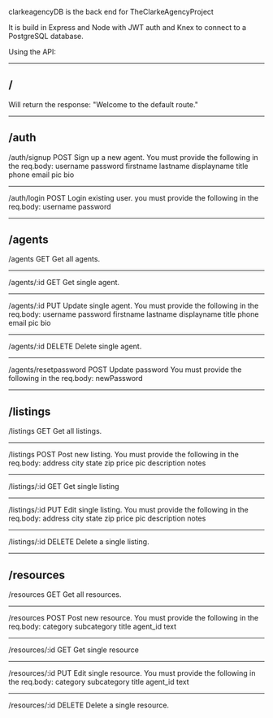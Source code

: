 clarkeagencyDB is the back end for TheClarkeAgencyProject

It is build in Express and Node with JWT auth and Knex to connect to a PostgreSQL database.

Using the API:

----------------------------------------
/
----------------------------------------
Will return the response: "Welcome to the default route."

----------------------------------------
/auth
----------------------------------------
/auth/signup POST
  Sign up a new agent. You must provide the following in the req.body:
        username
        password
        firstname
        lastname
        displayname
        title
        phone
        email
        pic
        bio
____________________
/auth/login POST
  Login existing user. you must provide the following in the req.body:
        username
        password




----------------------------------------
/agents
----------------------------------------
/agents GET
  Get all agents.
____________________
/agents/:id GET
  Get single agent.
____________________
/agents/:id PUT
  Update single agent. You must provide the following in the req.body:
        username
        password
        firstname
        lastname
        displayname
        title
        phone
        email
        pic
        bio
____________________
/agents/:id DELETE
   Delete single agent.
____________________
/agents/resetpassword POST
  Update password You must provide the following in the req.body:
        newPassword



----------------------------------------
/listings
----------------------------------------
/listings GET
  Get all listings.
____________________
/listings POST
  Post new listing. You must provide the following in the req.body:
        address
        city
        state
        zip
        price
        pic
        description
        notes
____________________
/listings/:id GET
  Get single listing
____________________
/listings/:id PUT
  Edit single listing. You must provide the following in the req.body:
        address
        city
        state
        zip
        price
        pic
        description
        notes
____________________
/listings/:id DELETE
  Delete a single listing.

----------------------------------------
/resources
----------------------------------------
/resources GET
  Get all resources.
____________________
/resources POST
  Post new resource. You must provide the following in the req.body:
        category
        subcategory
        title
        agent_id
        text
____________________
/resources/:id GET
  Get single resource
____________________
/resources/:id PUT
  Edit single resource. You must provide the following in the req.body:
        category
        subcategory
        title
        agent_id
        text
____________________
/resources/:id DELETE
  Delete a single resource.
